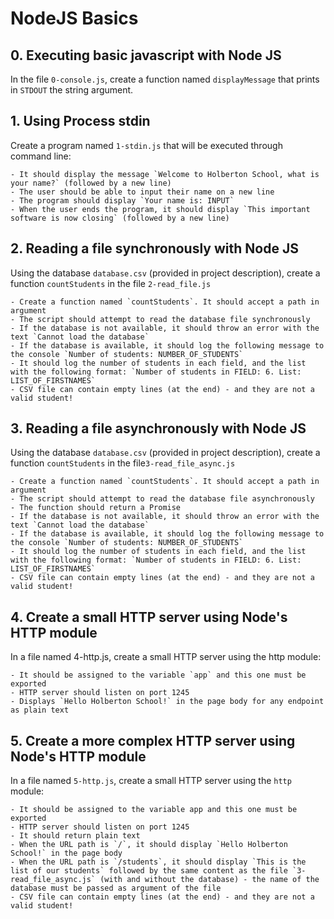 # NodeJS Basics

## 0. Executing basic javascript with Node JS
In the file `0-console.js`, create a function named `displayMessage` that prints in `STDOUT` the string argument.

## 1. Using Process stdin
Create a program named `1-stdin.js` that will be executed through command line:

    - It should display the message `Welcome to Holberton School, what is your name?` (followed by a new line)
    - The user should be able to input their name on a new line
    - The program should display `Your name is: INPUT`
    - When the user ends the program, it should display `This important software is now closing` (followed by a new line)

## 2. Reading a file synchronously with Node JS
Using the database `database.csv` (provided in project description), create a function `countStudents` in the file `2-read_file.js`

    - Create a function named `countStudents`. It should accept a path in argument
    - The script should attempt to read the database file synchronously
    - If the database is not available, it should throw an error with the text `Cannot load the database`
    - If the database is available, it should log the following message to the console `Number of students: NUMBER_OF_STUDENTS`
    - It should log the number of students in each field, and the list with the following format: `Number of students in FIELD: 6. List: LIST_OF_FIRSTNAMES`
    - CSV file can contain empty lines (at the end) - and they are not a valid student!

## 3. Reading a file asynchronously with Node JS
Using the database `database.csv` (provided in project description), create a function `countStudents` in the file`3-read_file_async.js`

    - Create a function named `countStudents`. It should accept a path in argument
    - The script should attempt to read the database file asynchronously
    - The function should return a Promise
    - If the database is not available, it should throw an error with the text `Cannot load the database`
    - If the database is available, it should log the following message to the console `Number of students: NUMBER_OF_STUDENTS`
    - It should log the number of students in each field, and the list with the following format: `Number of students in FIELD: 6. List: LIST_OF_FIRSTNAMES`
    - CSV file can contain empty lines (at the end) - and they are not a valid student!

## 4. Create a small HTTP server using Node's HTTP module
In a file named 4-http.js, create a small HTTP server using the http module:

    - It should be assigned to the variable `app` and this one must be exported
    - HTTP server should listen on port 1245
    - Displays `Hello Holberton School!` in the page body for any endpoint as plain text

## 5. Create a more complex HTTP server using Node's HTTP module
In a file named `5-http.js`, create a small HTTP server using the `http` module:

    - It should be assigned to the variable app and this one must be exported
    - HTTP server should listen on port 1245
    - It should return plain text
    - When the URL path is `/`, it should display `Hello Holberton School!` in the page body
    - When the URL path is `/students`, it should display `This is the list of our students` followed by the same content as the file `3-read_file_async.js` (with and without the database) - the name of the database must be passed as argument of the file
    - CSV file can contain empty lines (at the end) - and they are not a valid student!
